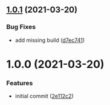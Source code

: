 ## [1.0.1](https://github.com/joshuaavalon/koa-graphql-typescript/compare/v1.0.0...v1.0.1) (2021-03-20)


### Bug Fixes

* add missing build ([d7ec741](https://github.com/joshuaavalon/koa-graphql-typescript/commit/d7ec7415b86bace028132eac83697842972e7ed2))

# 1.0.0 (2021-03-20)


### Features

* initial commit ([2e112c2](https://github.com/joshuaavalon/koa-graphql-typescript/commit/2e112c22b4d5ea1bd126f7a995e3ecfe202307a8))
